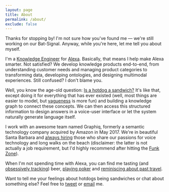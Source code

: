 ```yaml
---
layout: page
title: About
permalink: /about/
exclude: false
---
```

Thanks for stopping by! I'm not sure how you've found me — we're still working on our Bat-Signal. Anyway, while you're here, let me tell you about myself.

I'm a [Knowledge Engineer](https://en.wikipedia.org/wiki/Knowledge_engineer) for [Alexa](https://en.wikipedia.org/wiki/Amazon_Alexa). Basically, that means I help make Alexa smarter. Not satisfied? We develop knowledge products end-to-end, from understanding customer needs and managing product categories to transforming data, developing ontologies, and designing multimodal experiences. Still confused? I don't blame you.

Well, you know the age-old question: [Is a hotdog a sandwich?](http://matthematics.com/sandwiches-and-the-ontology-of-definitions/) It's like that, except doing it for everything that has ever existed (well, most things are easier to model, but [vagueness](https://en.wikipedia.org/wiki/Vagueness#mw-content-text:~:text=The%20disagreement%20over%20whether%20a%20hotdog%20is%20a%20sandwich%20suggests%20that%20%E2%80%9Csandwich%E2%80%9D%20is%20vague.) is more fun) and building a knowledge graph to connect these concepts. We can then access this structured information to design answers in a voice-user interface or let the system naturally generate language itself.

I work with an awesome team named Graphiq, formerly a semantic technology company acquired by Amazon in May 2017. We're in beautiful Santa Barbara and [always hiring](https://www.amazon.jobs/en/locations/sba-california) those who share our passions for voice technology and long walks on the beach (disclaimer: the latter is not actually a job requirement, but I'd highly recommend after hitting the [Funk Zone](https://www.funkzone.net/map-of-the-zone)).

When I'm not spending time with Alexa, you can find me tasting (and [obsessively tracking](https://untappd.com/user/sbbaker)) beer, [playing poker](https://www.wsop.com/players/profile/?playerid=233904) and [reminiscing about past travel](https://vsco.co/spencerbaker/gallery).

Want to tell me your feelings about hotdogs being sandwiches or chat about something else? Feel free to [tweet](https://twitter.com/spencerbakes) or [email](mailto:spencerbenjaminbaker@gmail.com) me. 
